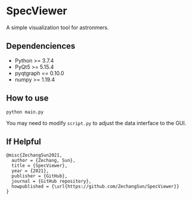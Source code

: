 # SpecViewer
A simple visualization tool for astronmers.

## Dependenciences
- Python >= 3.7.4
- PyQt5 >= 5.15.4
- pyqtgraph == 0.10.0
- numpy >= 1.19.4

## How to use
```
python main.py
```

You may need to modify `script.py` to adjust the data interface to the GUI.

## If Helpful
```
@misc{ZechangSun2021,
  author = {Zechang, Sun},
  title = {SpecViewer},
  year = {2021},
  publisher = {GitHub},
  journal = {GitHub repository},
  howpublished = {\url{https://github.com/ZechangSun/SpecViewer}}
}
```
